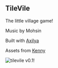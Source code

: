 ## TileVile
The little village game!

Music by Mohsin

Built with [Axilya](http://axilya.com)

Assets from [Kenny](https://kenney.nl)

![tilevile v0.1!](http://axilya.com/tilevile.png)
